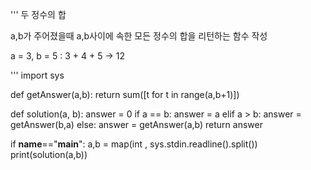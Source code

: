 '''
두 정수의 합

a,b가 주어졌을때 a,b사이에 속한 모든 정수의 합을 리턴하는 함수 작성

a = 3, b = 5 : 3 + 4 + 5 -> 12

'''
import sys

def getAnswer(a,b):
    return sum([t for t in range(a,b+1)])

def solution(a, b):
    answer = 0
    if a == b:
        answer = a 
    elif a > b:
        answer = getAnswer(b,a)
    else:
        answer = getAnswer(a,b)
    return answer

if __name__=="__main__":
    a,b = map(int , sys.stdin.readline().split())
    print(solution(a,b))
